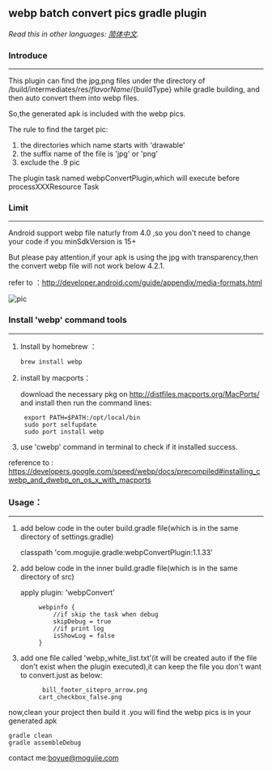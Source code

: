 ## webp batch convert pics gradle plugin
*Read this in other languages: [简体中文](README.zh-cn.md).*

### Introduce
***

This plugin can find the jpg,png files under the directory of /build/intermediates/res/${flavorName}/${buildType} while gradle building,
and then auto convert them into webp files.

So,the generated apk is included with the webp pics.


The rule to find the target pic:

1. the directories which name starts with 'drawable'
2. the suffix name of the file is 'jpg' or 'png'
3. exclude the .9 pic

The plugin task named webpConvertPlugin,which will execute before processXXXResource Task 

### Limit
***
Android support webp file naturly from 4.0 ,so you don't need to change your code if you minSdkVersion is 15+

But please pay attention,if your apk is using the jpg with transparency,then the convert webp file will not work below 4.2.1.


refer to ：<http://developer.android.com/guide/appendix/media-formats.html>


![pic](http://7xod3k.com1.z0.glb.clouddn.com/drjlnosgrtrevhtpuyuvlvcmzeenclxf)


### Install 'webp'  command tools 
***
1.  Install by homebrew ：
        
        brew install webp

2. install by macports：

    download the necessary pkg on <http://distfiles.macports.org/MacPorts/> and install 
    then run the command lines:

		export PATH=$PATH:/opt/local/bin
		sudo port selfupdate
		sudo port install webp


3. use 'cwebp' command in terminal to check if it installed success.



reference to :
	<https://developers.google.com/speed/webp/docs/precompiled#installing_cwebp_and_dwebp_on_os_x_with_macports>


### Usage：
***
1. add below code in the outer build.gradle file(which is in the same directory of settings.gradle)

     classpath 'com.mogujie.gradle:webpConvertPlugin:1.1.33'
    
2. add below code in the inner build.gradle file(which is in the same directory of src)

    apply plugin: 'webpConvert'

		    webpinfo {
			    //if skip the task when debug
    		    skipDebug = true
    		    //if print log
    		    isShowLog = false
		    }


3. add one file called 'webp_white_list.txt'(it will be created auto if the file don't exist when the plugin executed),it can keep the file you don't want to convert.just as below:
		   
		     bill_footer_sitepro_arrow.png
		    cart_checkbox_false.png


now,clean your project then build it .you will find the webp pics is in your generated apk 

    gradle clean
    gradle assembleDebug

contact me:boyue@mogujie.com


